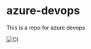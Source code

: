 # azure-devops

This is a repo for azure devops


![CI](https://github.com/ivalderrama/azure_devops/workflows/CI/badge.svg)